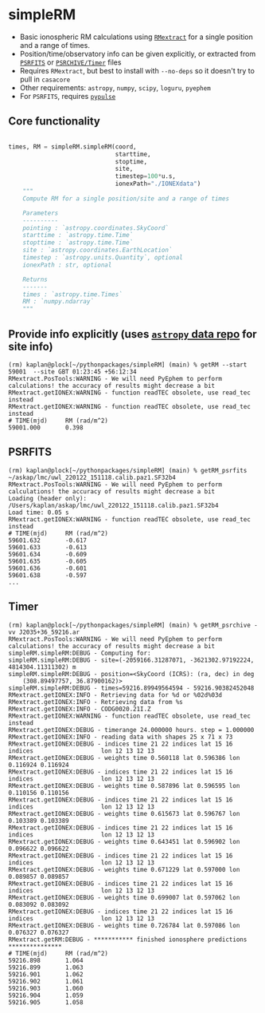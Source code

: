 # simpleRM

* Basic ionospheric RM calculations using [`RMextract`](https://github.com/lofar-astron/RMextract) for a single position and a range of times.  
* Position/time/observatory info can be given explicitly, or extracted from [`PSRFITS`](https://www.atnf.csiro.au/research/pulsar/psrfits_definition/Psrfits.html) or [`PSRCHIVE/Timer`](http://psrchive.sourceforge.net) files
* Requires `RMextract`, but best to install with `--no-deps` so it doesn't try to pull in `casacore`
* Other requirements: `astropy`, `numpy`, `scipy`, `loguru`, `pyephem`
* For `PSRFITS`, requires [`pypulse`](https://github.com/mtlam/PyPulse)

## Core functionality
```python

times, RM = simpleRM.simpleRM(coord,
                              starttime,
                              stoptime,
                              site,
                              timestep=100*u.s,
                              ionexPath="./IONEXdata")
    """
    Compute RM for a single position/site and a range of times

    Parameters
    ----------
    pointing : `astropy.coordinates.SkyCoord`
    starttime : `astropy.time.Time`
    stopttime : `astropy.time.Time`
    site : `astropy.coordinates.EarthLocation`
    timestep : `astropy.units.Quantity`, optional
    ionexPath : str, optional

    Returns
    -------
    times : `astropy.time.Times`
    RM : `numpy.ndarray`
    """
```

## Provide info explicitly (uses [`astropy` data repo](http://www.astropy.org/astropy-data/) for site info)
```
(rm) kaplan@plock[~/pythonpackages/simpleRM] (main) % getRM --start 59001  --site GBT 01:23:45 +56:12:34           
RMextract.PosTools:WARNING - We will need PyEphem to perform calculations! the accuracy of results might decrease a bit
RMextract.getIONEX:WARNING - function readTEC obsolete, use read_tec instead
RMextract.getIONEX:WARNING - function readTEC obsolete, use read_tec instead
# TIME(mjd)		RM (rad/m^2)
59001.000		0.398
```

## PSRFITS
```
(rm) kaplan@plock[~/pythonpackages/simpleRM] (main) % getRM_psrfits ~/askap/lmc/uwl_220122_151118.calib.paz1.SF32b4
RMextract.PosTools:WARNING - We will need PyEphem to perform calculations! the accuracy of results might decrease a bit
Loading (header only): /Users/kaplan/askap/lmc/uwl_220122_151118.calib.paz1.SF32b4
Load time: 0.05 s
RMextract.getIONEX:WARNING - function readTEC obsolete, use read_tec instead
# TIME(mjd)		RM (rad/m^2)
59601.632		-0.617
59601.633		-0.613
59601.634		-0.609
59601.635		-0.605
59601.636		-0.601
59601.638		-0.597
...
```

## Timer
```
(rm) kaplan@plock[~/pythonpackages/simpleRM] (main) % getRM_psrchive -vv J2035+36_59216.ar
RMextract.PosTools:WARNING - We will need PyEphem to perform calculations! the accuracy of results might decrease a bit
simpleRM.simpleRM:DEBUG - Computing for:
simpleRM.simpleRM:DEBUG - site=(-2059166.31287071, -3621302.97192224, 4814304.11311302) m
simpleRM.simpleRM:DEBUG - position=<SkyCoord (ICRS): (ra, dec) in deg
    (308.89497757, 36.87900162)>
simpleRM.simpleRM:DEBUG - times=59216.89949564594 - 59216.90382452048
RMextract.getIONEX:INFO - Retrieving data for %d or %02d%03d
RMextract.getIONEX:INFO - Retrieving data from %s
RMextract.getIONEX:INFO - CODG0020.21I.Z
RMextract.getIONEX:WARNING - function readTEC obsolete, use read_tec instead
RMextract.getIONEX:DEBUG - timerange 24.000000 hours. step = 1.000000 
RMextract.getIONEX:INFO - reading data with shapes 25 x 71 x 73
RMextract.getIONEX:DEBUG - indices time 21 22 indices lat 15 16 indices                   lon 12 13 12 13
RMextract.getIONEX:DEBUG - weights time 0.560118 lat 0.596386 lon 0.116924 0.116924
RMextract.getIONEX:DEBUG - indices time 21 22 indices lat 15 16 indices                   lon 12 13 12 13
RMextract.getIONEX:DEBUG - weights time 0.587896 lat 0.596595 lon 0.110156 0.110156
RMextract.getIONEX:DEBUG - indices time 21 22 indices lat 15 16 indices                   lon 12 13 12 13
RMextract.getIONEX:DEBUG - weights time 0.615673 lat 0.596767 lon 0.103389 0.103389
RMextract.getIONEX:DEBUG - indices time 21 22 indices lat 15 16 indices                   lon 12 13 12 13
RMextract.getIONEX:DEBUG - weights time 0.643451 lat 0.596902 lon 0.096622 0.096622
RMextract.getIONEX:DEBUG - indices time 21 22 indices lat 15 16 indices                   lon 12 13 12 13
RMextract.getIONEX:DEBUG - weights time 0.671229 lat 0.597000 lon 0.089857 0.089857
RMextract.getIONEX:DEBUG - indices time 21 22 indices lat 15 16 indices                   lon 12 13 12 13
RMextract.getIONEX:DEBUG - weights time 0.699007 lat 0.597062 lon 0.083092 0.083092
RMextract.getIONEX:DEBUG - indices time 21 22 indices lat 15 16 indices                   lon 12 13 12 13
RMextract.getIONEX:DEBUG - weights time 0.726784 lat 0.597086 lon 0.076327 0.076327
RMextract.getRM:DEBUG - *********** finished ionosphere predictions ***************
# TIME(mjd)		RM (rad/m^2)
59216.898		1.064
59216.899		1.063
59216.901		1.062
59216.902		1.061
59216.903		1.060
59216.904		1.059
59216.905		1.058
```
